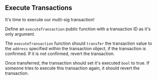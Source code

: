## Execute Transactions

It's time to execute our multi-sig transaction!

Define an `executeTransaction` public function with a transaction ID as it's only argument. 

The `executeTransaction` function should `transfer` the transaction value to the `address` specified within the transaction object, if the transaction is confirmed. If it is not confirmed, revert the transaction.

Once transferred, the transaction should set it's executed `bool` to true. If someone tries to execute this transaction again, it should revert the transaction.
